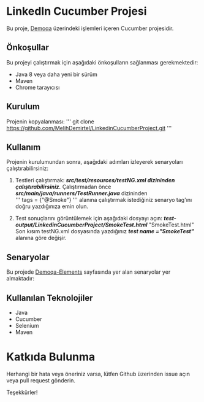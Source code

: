 # LinkedIn Cucumber Projesi
Bu proje, [Demoqa](https://demoqa.com) üzerindeki işlemleri içeren Cucumber projesidir.

## Önkoşullar
Bu projeyi çalıştırmak için aşağıdaki önkoşulların sağlanması gerekmektedir:

- Java 8 veya daha yeni bir sürüm
- Maven
- Chrome tarayıcısı

## Kurulum
Projenin kopyalanması:
'''
git clone https://github.com/MelihDemirtel/LinkedinCucumberProject.git
'''


## Kullanım
Projenin kurulumundan sonra, aşağıdaki adımları izleyerek senaryoları çalıştırabilirsiniz:

1. Testleri çalıştırmak:
***src/test/resources/testNG.xml dizininden çalıştırabilirsiniz.*** Çalıştırmadan önce ***src/main/java/runners/TestRunner.java*** dizininden  
'''
tags = {"@Smoke"}
''' 
alanına çalıştırmak istediğiniz senaryo tag'ını doğru yazdığınıza emin olun.

2. Test sonuçlarını görüntülemek için aşağıdaki dosyayı açın:
***test-output/LinkedinCucumberProject/SmokeTest.html*** "SmokeTest.html" Son kısım testNG.xml dosyasında yazdığınız ***test name ="SmokeTest"*** alanına göre değişir.

## Senaryolar

Bu projede [Demoqa-Elements](https://demoqa.com/elements) sayfasında yer alan senaryolar yer almaktadır:

## Kullanılan Teknolojiler
- Java
- Cucumber
- Selenium
- Maven

# Katkıda Bulunma
Herhangi bir hata veya öneriniz varsa, lütfen Github üzerinden issue açın veya pull request gönderin.

Teşekkürler!
